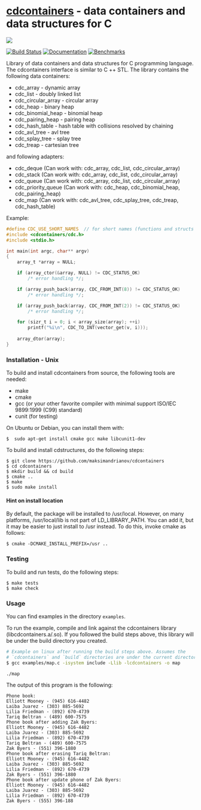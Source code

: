 # [cdcontainers](https://maksimandrianov.github.io/cdcontainers.github.io/) - data containers and data structures for C

![](https://repository-images.githubusercontent.com/109067289/e3459080-0fac-11ea-8f62-94d4455f0e53)

[![Build Status](https://travis-ci.com/maksimandrianov/cdcontainers.svg?branch=master)](https://travis-ci.com/maksimandrianov/cdcontainers)
[![Documentation](https://img.shields.io/badge/api-reference-blue.svg)](https://maksimandrianov.github.io/cdcontainers.github.io/)
[![Benchmarks](https://img.shields.io/badge/benchmarks-benchmarks-blue)](https://github.com/maksimandrianov/cdcontainers.benchmarks)

Library of data containers and data structures for C programming language. The cdcontainers interface is similar to C ++ STL.
The library contains the following data containers:
* cdc_array - dynamic array
* cdc_list - doubly linked list
* cdc_circular_array - circular array
* cdc_heap - binary heap
* cdc_binomial_heap - binomial heap 
* cdc_pairing_heap - pairing heap 
* cdc_hash_table - hash table with collisions resolved by chaining
* cdc_avl_tree - avl tree
* cdc_splay_tree - splay tree
* cdc_treap - сartesian tree

and following adapters:
* cdc_deque (Can work with: cdc_array, cdc_list, cdc_circular_array)
* cdc_stack (Can work with: cdc_array, cdc_list, cdc_circular_array)
* cdc_queue (Can work with: cdc_array, cdc_list, cdc_circular_array)
* cdc_priority_queue (Can work with: cdc_heap, cdc_binomial_heap, cdc_pairing_heap)
* cdc_map (Can work with: cdc_avl_tree, cdc_splay_tree, cdc_treap, cdc_hash_table)

Example:
```c
#define CDC_USE_SHORT_NAMES  // for short names (functions and structs without prefix cdc_*)
#include <cdcontainers/cdc.h>
#include <stdio.h>

int main(int argc, char** argv)
{
    array_t *array = NULL;

    if (array_ctor(&array, NULL) != CDC_STATUS_OK)
        /* error handling */;

    if (array_push_back(array, CDC_FROM_INT(8)) != CDC_STATUS_OK)
        /* error handling */;

    if (array_push_back(array, CDC_FROM_INT(2)) != CDC_STATUS_OK)
        /* error handling */;

    for (sizr_t i = 0; i < array_size(array); ++i)
        printf("%i\n", CDC_TO_INT(vector_get(v, i)));
        
    array_dtor(array);
}
```

### Installation - Unix

To build and install cdcontainers from source, the following tools are needed:
* make
* cmake
* gcc (or your other favorite compiler with minimal support ISO/IEC 9899:1999 (C99) standard)
* cunit (for testing)

On Ubuntu or Debian, you can install them with:

    $  sudo apt-get install cmake gcc make libcunit1-dev

To build and install cdstructures, do the following steps:

    $ git clone https://github.com/maksimandrianov/cdcontainers
    $ cd cdcontainers
    $ mkdir build && cd build
    $ cmake ..
    $ make
    $ sudo make install

#### Hint on install location

By default, the package will be installed to /usr/local. However, on many platforms, /usr/local/lib is not part of LD_LIBRARY_PATH. You can add it, but it may be easier to just install to /usr instead. To do this, invoke cmake as follows:

    $ cmake -DCMAKE_INSTALL_PREFIX=/usr ..

### Testing

To build and run tests, do the following steps:

    $ make tests
    $ make check

### Usage
You can find examples in the directory `examples`.

To run the example, compile and link against the cdcontainers library (libcdcontainers.a/.so). If you followed the build steps above, this library will be under the build directory you created.
```sh
# Example on linux after running the build steps above. Assumes the
# `cdcontainers` and `build` directories are under the current directory.
$ gcc examples/map.c -isystem include -Llib -lcdcontainers -o map
```

```
./map
```

The output of this program is the following:
```
Phone book:
Elliott Mooney - (945) 616-4482
Laiba Juarez - (303) 885-5692
Lilia Friedman - (892) 670-4739
Tariq Beltran - (489) 600-7575
Phone book after adding Zak Byers:
Elliott Mooney - (945) 616-4482
Laiba Juarez - (303) 885-5692
Lilia Friedman - (892) 670-4739
Tariq Beltran - (489) 600-7575
Zak Byers - (551) 396-1880
Phone book after erasing Tariq Beltran:
Elliott Mooney - (945) 616-4482
Laiba Juarez - (303) 885-5692
Lilia Friedman - (892) 670-4739
Zak Byers - (551) 396-1880
Phone book after update phone of Zak Byers:
Elliott Mooney - (945) 616-4482
Laiba Juarez - (303) 885-5692
Lilia Friedman - (892) 670-4739
Zak Byers - (555) 396-188
```
